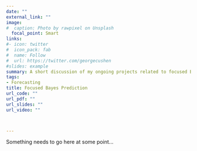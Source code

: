 ```yaml
---
date: ""
external_link: ""
image:
#  caption: Photo by rawpixel on Unsplash
  focal_point: Smart
links:
#- icon: twitter
#  icon_pack: fab
#  name: Follow
#  url: https://twitter.com/georgecushen
#slides: example
summary: A short discussion of my ongoing projects related to focused Bayesian prediction.
tags: 
- Forecasting
title: Focused Bayes Prediction
url_code: ""
url_pdf: ""
url_slides: ""
url_video: ""



---
```


Something needs to go here at some point...